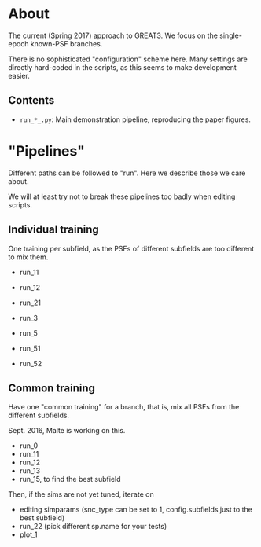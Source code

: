 About
=====

The current (Spring 2017) approach to GREAT3.
We focus on the single-epoch known-PSF branches.

There is no sophisticated "configuration" scheme here. Many settings are directly hard-coded in the scripts, as this seems to  make development easier.


Contents
--------


- ``run_*_.py``: Main demonstration pipeline, reproducing the paper figures.






"Pipelines"
===========

Different paths can be followed to "run". Here we describe those we care about. 

We will at least try not to break these pipelines too badly when editing scripts.


Individual training
-------------------

One training per subfield, as the PSFs of different subfields are too different to mix them.

- run_11
- run_12

- run_21


- run_3

- run_5
- run_51
- run_52



Common training
---------------

Have one "common training" for a branch, that is, mix all PSFs from the different subfields.

Sept. 2016, Malte is working on this.

- run_0
- run_11
- run_12
- run_13
- run_15, to find the best subfield

Then, if the sims are not yet tuned, iterate on
- editing simparams (snc_type can be set to 1, config.subfields just to the best subfield)
- run_22 (pick different sp.name for your tests)
- plot_1

